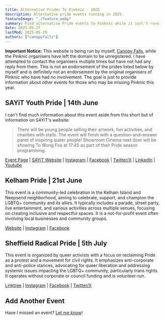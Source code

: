 ```yaml
---
title: Alternative Prides To Pinknic - 2025
description: Alternative pride events running in 2025.
featureImage: "./feature.webp"
summary: Find alternative Pride events to Pinknic while it isn\'t running this year, including SAYiT Youth Pride, Kelham Pride, and Sheffield Radical Pride.
date: 2025-05-27
lastMod: 2025-05-29
authors: ["canopyfalls"]
---
```


**Important Notice:** This website is being run by myself, [Canopy Falls](https://canopyfalls.com), while the Pinknic organisers have left the domain to be unregistered. I have attempted to contact the organisers multiple times but have not had any reply from them. This is not an endorsement of the prides listed below by myself and is definitely not an endorsement by the original organisers of Pinknic who have had no involvement. The goal is just to provide information about other events for those who may be missing Pinknic this year.

## SAYiT Youth Pride | 14th June

I can't find much information about this event aside from this short but of information on SAYiT's website:

> There will be young people selling their artwork, fun activities, and charities with stalls. The event will finish with a question-and-answer panel of inspiring queer people!
> Showroom Cinema next door will be showing To Wong Foo at 17:45 as part of their Pride season programming.

[Event Page](https://www.sayit.org.uk/event-details/youth-pride-2025) | [SAYiT Website](https://www.sayit.org.uk/) | [Instagram](https://www.instagram.com/sayitsheffield/) | [Facebook](https://www.facebook.com/SAYiT1177477/) | [Twitter/X](https://twitter.com/SAYiTSheffield) | [LinkedIn](https://www.linkedin.com/company/sayit-sheena-amos-youth-trust) | [Youtube](https://www.youtube.com/@sayitsheffield)


## Kelham Pride | 21st June

This event is a community-led celebration in the Kelham Island and Neepsend neighborhood, aiming to celebrate, support, and champion the LGBTQ+ community and its allies. It typically includes a parade, street party, live entertainment, and various activities across multiple venues, focusing on creating inclusive and respectful spaces. It is a not-for-profit event often involving local businesses and community groups.

[Website](kelhamhttps://www.kelhampride.com/) | [Instagram](https://www.instagram.com/kelhampride/) | [Facebook](https://www.facebook.com/kelhampride)

## Sheffield Radical Pride | 5th July

This event is organized by queer activists with a focus on reclaiming Pride as a protest and a movement for civil rights. It emphasizes anti-corporate and anti-police stances, advocating for queer liberation and addressing systemic issues impacting the LGBTQ+ community, particularly trans rights. It operates without corporate or council funding and is volunteer-run.

[Linktree](https://linktr.ee/sheffradpride) | [Instagram](https://instagram.com/sheffradpride) | [Facebook](https://www.facebook.com/sheffradpride) | [Twitter/X](https://x.com/sheffradpride)

## Add Another Event

Have I missed an event? [Let me know](/contact)!